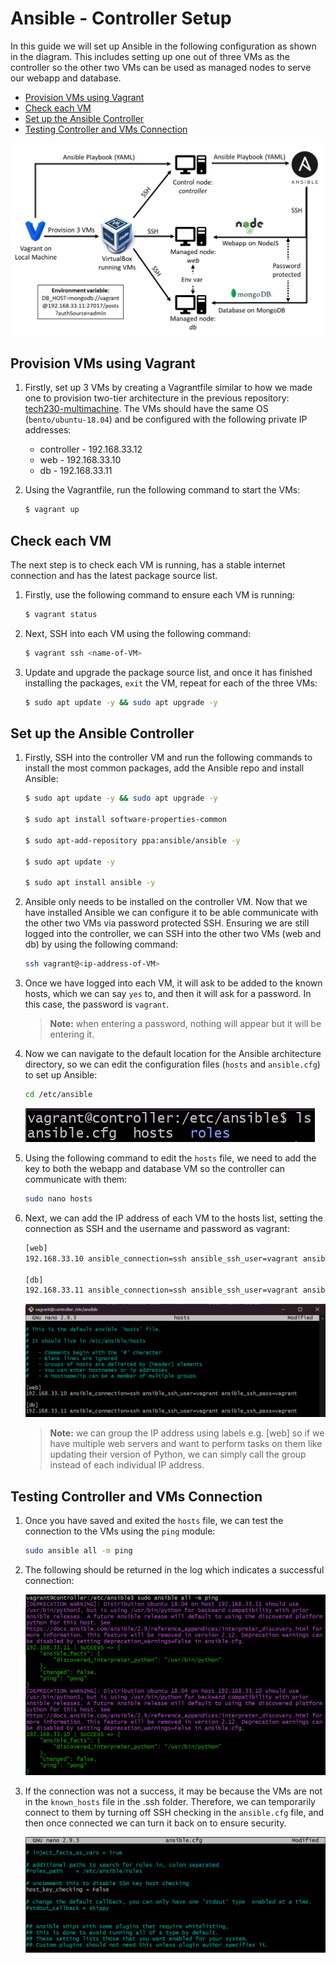 # Ansible - Controller Setup <!-- omit from toc -->

In this guide we will set up Ansible in the following configuration as shown in the diagram. This includes setting up one out of three VMs as the controller so the other two VMs can be used as managed nodes to serve our webapp and database.

- [Provision VMs using Vagrant](#provision-vms-using-vagrant)
- [Check each VM](#check-each-vm)
- [Set up the Ansible Controller](#set-up-the-ansible-controller)
- [Testing Controller and VMs Connection](#testing-controller-and-vms-connection)

![Ansible diagram](images/ansible-diagram.png)

## Provision VMs using Vagrant

1. Firstly, set up 3 VMs by creating a Vagrantfile similar to how we made one to provision two-tier architecture in the previous repository: [tech230-multimachine](https://github.com/bradley-woods/tech230-multimachine). The VMs should have the same OS (`bento/ubuntu-18.04`) and be configured with the following private IP addresses:

   - controller - 192.168.33.12
   - web - 192.168.33.10
   - db - 192.168.33.11

2. Using the Vagrantfile, run the following command to start the VMs:

    ```bash
    $ vagrant up
    ```

## Check each VM

The next step is to check each VM is running, has a stable internet connection and has the latest package source list.

1. Firstly, use the following command to ensure each VM is running:

    ```bash
    $ vagrant status
    ```

2. Next, SSH into each VM using the following command:

    ```bash
    $ vagrant ssh <name-of-VM>
    ```

3. Update and upgrade the package source list, and once it has finished installing the packages, `exit` the VM, repeat for each of the three VMs:

    ```bash
    $ sudo apt update -y && sudo apt upgrade -y
    ```

## Set up the Ansible Controller

1. Firstly, SSH into the controller VM and run the following commands to install the most common packages, add the Ansible repo and install Ansible:

    ```bash
    $ sudo apt update -y && sudo apt upgrade -y

    $ sudo apt install software-properties-common

    $ sudo apt-add-repository ppa:ansible/ansible -y

    $ sudo apt update -y

    $ sudo apt install ansible -y
    ```

2. Ansible only needs to be installed on the controller VM. Now that we have installed Ansible we can configure it to be able communicate with the other two VMs via password protected SSH. Ensuring we are still logged into the controller, we can SSH into the other two VMs (web and db) by using the following command:

    ```bash
    ssh vagrant@<ip-address-of-VM>
    ```

3. Once we have logged into each VM, it will ask to be added to the known hosts, which we can say `yes` to, and then it will ask for a password. In this case, the password is `vagrant`.

    > **Note:** when entering a password, nothing will appear but it will be entering it.

4. Now we can navigate to the default location for the Ansible architecture directory, so we can edit the configuration files (`hosts` and `ansible.cfg`) to set up Ansible:

    ```bash
    cd /etc/ansible
    ```

    ![Ansible config](images/ansible-cfg.png)

5. Using the following command to edit the `hosts` file, we need to add the key to both the webapp and database VM so the controller can communicate with them:

    ```bash
    sudo nano hosts
    ```

6. Next, we can add the IP address of each VM to the hosts list, setting the connection as SSH and the username and password as vagrant:

    ```bash
    [web]
    192.168.33.10 ansible_connection=ssh ansible_ssh_user=vagrant ansible_ssh_pass=vagrant
    
    [db]
    192.168.33.11 ansible_connection=ssh ansible_ssh_user=vagrant ansible_ssh_pass=vagrant
    ```

    ![Ansible hosts](images/ansible-hosts.png)

    > **Note:** we can group the IP address using labels e.g. [web] so if we have multiple web servers and want to perform tasks on them like updating their version of Python, we can simply call the group instead of each individual IP address.

## Testing Controller and VMs Connection 

1. Once you have saved and exited the `hosts` file, we can test the connection to the VMs using the `ping` module:

    ```bash
    sudo ansible all -m ping
    ```

2. The following should be returned in the log which indicates a successful connection:

    ![Ansible ping](images/ansible-ping.png)

3. If the connection was not a success, it may be because the VMs are not in the `known_hosts` file in the .ssh folder. Therefore, we can temporarily connect to them by turning off SSH checking in the `ansible.cfg` file, and then once connected we can turn it back on to ensure security.

    ![Ansible host key checking](images/ansible-host-key-checking.png)
